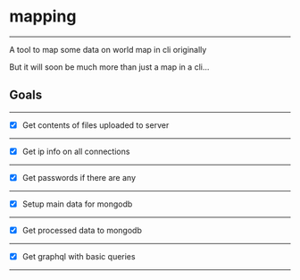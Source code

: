 # mapping
---

A tool to map some data on world map in cli originally

But it will soon be much more than just a map in a cli...

## Goals
---

- [x] Get contents of files uploaded to server
---

- [x] Get ip info on all connections
---

- [x] Get passwords if there are any
--- 

- [x] Setup main data for mongodb
---

- [x] Get processed data to mongodb
---

- [x] Get graphql with basic queries
---
